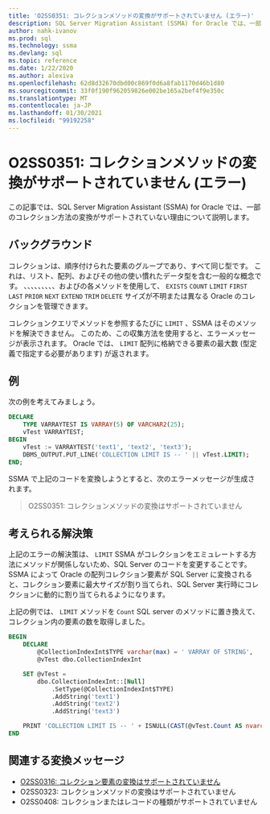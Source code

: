 ```yaml
---
title: 'O2SS0351: コレクションメソッドの変換がサポートされていません (エラー)'
description: SQL Server Migration Assistant (SSMA) for Oracle では、一部のコレクション方法の変換がサポートされていない理由について説明します。
author: nahk-ivanov
ms.prod: sql
ms.technology: ssma
ms.devlang: sql
ms.topic: reference
ms.date: 1/22/2020
ms.author: alexiva
ms.openlocfilehash: 62d8d32670dbd00c869f0d6a8fab1170d46b1d80
ms.sourcegitcommit: 33f0f190f962059826e002be165a2bef4f9e350c
ms.translationtype: MT
ms.contentlocale: ja-JP
ms.lasthandoff: 01/30/2021
ms.locfileid: "99192258"
---
```

# <a name="o2ss0351-conversion-of-collection-method-not-supported-error"></a>O2SS0351: コレクションメソッドの変換がサポートされていません (エラー)

この記事では、SQL Server Migration Assistant (SSMA) for Oracle では、一部のコレクション方法の変換がサポートされていない理由について説明します。

## <a name="background"></a>バックグラウンド

コレクションは、順序付けられた要素のグループであり、すべて同じ型です。 これは、リスト、配列、およびその他の使い慣れたデータ型を含む一般的な概念です。 、、、、、、、、、およびの各メソッドを使用して、 `EXISTS` `COUNT` `LIMIT` `FIRST` `LAST` `PRIOR` `NEXT` `EXTEND` `TRIM` `DELETE` サイズが不明または異なる Oracle のコレクションを管理できます。

コレクションクエリでメソッドを参照するたびに `LIMIT` 、SSMA はそのメソッドを解決できません。 このため、この収集方法を使用すると、エラーメッセージが表示されます。 Oracle では、 `LIMIT` 配列に格納できる要素の最大数 (型定義で指定する必要があります) が返されます。

## <a name="example"></a>例

次の例を考えてみましょう。

```sql
DECLARE
    TYPE VARRAYTEST IS VARRAY(5) OF VARCHAR2(25);
    vTest VARRAYTEST;
BEGIN
    vTest := VARRAYTEST('text1', 'text2', 'text3');
    DBMS_OUTPUT.PUT_LINE('COLLECTION LIMIT IS -- ' || vTest.LIMIT);
END;
```

SSMA で上記のコードを変換しようとすると、次のエラーメッセージが生成されます。

> O2SS0351: コレクションメソッドの変換はサポートされていません

## <a name="possible-remedies"></a>考えられる解決策

上記のエラーの解決策は、 `LIMIT` SSMA がコレクションをエミュレートする方法にメソッドが関係しないため、SQL Server のコードを変更することです。 SSMA によって Oracle の配列コレクション要素が SQL Server に変換されると、コレクション要素に最大サイズが割り当てられ、SQL Server 実行時にコレクションに動的に割り当てられるようになります。

上記の例では、 `LIMIT` メソッドを `Count` SQL server のメソッドに置き換えて、コレクション内の要素の数を取得しました。

```sql
BEGIN
    DECLARE
        @CollectionIndexInt$TYPE varchar(max) = ' VARRAY OF STRING',
        @vTest dbo.CollectionIndexInt

    SET @vTest =
        dbo.CollectionIndexInt::[Null]
            .SetType(@CollectionIndexInt$TYPE)
            .AddString('text1')
            .AddString('text2')
            .AddString('text3')

    PRINT 'COLLECTION LIMIT IS -- ' + ISNULL(CAST(@vTest.Count AS nvarchar(max)), '')
END
```

## <a name="related-conversion-messages"></a>関連する変換メッセージ

* [O2SS0316: コレクション要素の変換はサポートされていません](o2ss0408.md)
* O2SS0323: コレクションメソッドの変換はサポートされていません
* O2SS0408: コレクションまたはレコードの種類がサポートされていません
